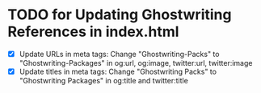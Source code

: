 # TODO for Updating Ghostwriting References in index.html

- [x] Update URLs in meta tags: Change "Ghostwriting-Packs" to "Ghostwriting-Packages" in og:url, og:image, twitter:url, twitter:image
- [x] Update titles in meta tags: Change "Ghostwriting Packs" to "Ghostwriting Packages" in og:title and twitter:title
